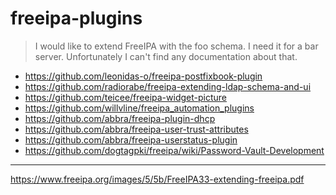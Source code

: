 # freeipa-plugins

> I would like to extend FreeIPA with the foo schema. I need it for a bar server.
Unfortunately I can't find any documentation about that.

* https://github.com/leonidas-o/freeipa-postfixbook-plugin
* https://github.com/radiorabe/freeipa-extending-ldap-schema-and-ui
* https://github.com/teicee/freeipa-widget-picture
* https://github.com/willvline/freeipa_automation_plugins
* https://github.com/abbra/freeipa-plugin-dhcp
* https://github.com/abbra/freeipa-user-trust-attributes
* https://github.com/abbra/freeipa-userstatus-plugin
* https://github.com/dogtagpki/freeipa/wiki/Password-Vault-Development

-----

https://www.freeipa.org/images/5/5b/FreeIPA33-extending-freeipa.pdf
